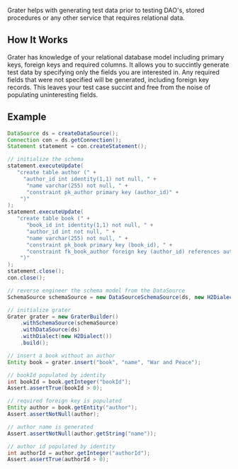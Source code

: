 Grater helps with generating test data prior to testing DAO's, stored procedures or any other service that requires
relational data. 

How It Works
------------
Grater has knowledge of your relational database model including primary keys, foreign keys and required columns.
It allows you to succintly generate test data by specifying only the fields you are interested in. Any required
fields that were not specified will be generated, including foreign key records. This leaves your test case succint
and free from the noise of populating uninteresting fields.

Example
-------

```java
DataSource ds = createDataSource();
Connection con = ds.getConnection();
Statement statement = con.createStatement();

// initialize the schema
statement.executeUpdate(
   "create table author (" +
     "author_id int identity(1,1) not null, " +
	  "name varchar(255) not null, " +
	  "constraint pk_author primary key (author_id)" +
	")"
);
statement.executeUpdate(
   "create table book (" +
	  "book_id int identity(1,1) not null, " +
	  "author_id int not null, " +
	  "name varchar(255) not null, " +
	  "constraint pk_book primary key (book_id), " +
	  "constraint fk_book_author foreign key (author_id) references author(author_id)" +
	")"
);
statement.close();
con.close();

// reverse engineer the schema model from the DataSource
SchemaSource schemaSource = new DataSourceSchemaSource(ds, new H2Dialect());

// initialize grater
Grater grater = new GraterBuilder()
	.withSchemaSource(schemaSource)
	.withDataSource(ds)
	.withDialect(new H2Dialect())
	.build();

// insert a book without an author
Entity book = grater.insert("book", "name", "War and Peace");

// bookId populated by identity
int bookId = book.getInteger("bookId");
Assert.assertTrue(bookId > 0);

// required foreign key is populated
Entity author = book.getEntity("author");
Assert.assertNotNull(author);

// author name is generated
Assert.assertNotNull(author.getString("name"));

// author id populated by identity
int authorId = author.getInteger("authorId");
Assert.assertTrue(authorId > 0);
```
